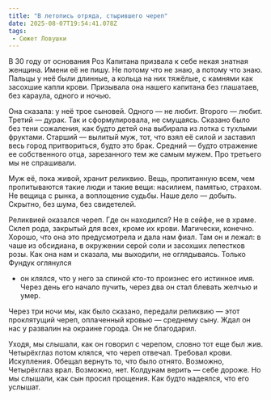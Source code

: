 ```yaml
---
title: "В летопись отряда, стырившего череп"
date: 2025-08-07T19:54:41.078Z
tags:
 - Сюжет Ловушки
---
```


В 30 году от основания Роз Капитана призвала к себе некая знатная
женщина. Имени её не пишу. Не потому что не знаю, а потому что знаю.
Пальцы у неё были длинные, а кольца на них тяжёлые, с камнями как
засохшие капли крови. Призывала она нашего капитана без глашатаев, без
караула, одного и ночью.

Она сказала: у неё трое сыновей. Одного — не любит. Второго — любит.
Третий — дурак. Так и сформулировала, не смущаясь. Сказано было без тени
сожаления, как будто детей она выбирала из лотка с тухлыми фруктами.
Старший — вылитый муж, тот, что взял её силой и заставил весь город
притвориться, будто это брак. Средний — будто отражение ее собственного
отца, зарезанного тем же самым мужем. Про третьего мы не спрашивали.

Муж её, пока живой, хранит реликвию. Вещь, пропитанную всем, чем
пропитываются такие люди и такие вещи: насилием, памятью, страхом. Не
вещица с рынка, а воплощение судьбы. Наше дело — добыть. Скрытно, без
шума, без свидетелей.

Реликвией оказался череп. Где он находился? Не в сейфе, не в храме.
Склеп рода, закрытый для всех, кроме их крови. Магически, конечно.
Хорошо, что она это предусмотрела и дала нам фиал. Там он и лежал: в
чаше из обсидиана, в окружении серой соли и засохших лепестков розы. Как
она нам и сказала, мы выходили, не оглядываясь. Только Фундук оглянулся
- он клялся, что у него за спиной кто-то произнес его истинное имя.
Через день его начало пучить, через два он стал блевать желчью и умер.

Через три ночи мы, как было сказано, передали реликвию — этот
проклятущий череп, оплаченный кровью — среднему сыну. Ждал он нас у
развалин на окраине города. Он не благодарил.

Уходя, мы слышали, как он говорил с черепом, словно тот еще был жив.
Четырёхглаз потом клялся, что череп отвечал. Требовал крови. Искупления.
Обещал вернуть то, что было отнято. Возможно, Четырёхглаз врал.
Возможно, нет. Колдунам верить — себе дороже. Но мы слышали, как сын
просил прощения. Как будто надеялся, что его услышат.
